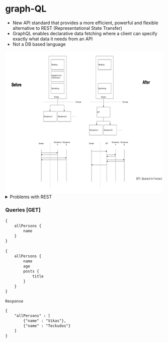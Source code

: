 # graph-QL

- New API standard that provides a more efficient, powerful and flexible alternative to REST (Representational State Transfer)
- GraphQL enables declarative data fetching where a client can specify exactly what data it needs from an API
- Not a DB based language
<img src="/images/diagram.png" width="800" height="450" />
<details>
    <summary>Problems with REST</summary>
    
    Multiple End points- Server and views coupled together
    Backend needs to be adjusted
    REST APIs have shown to be too inflexible to keep up with the rapidly changing requirements on the clients that access them
</details>

### Queries [GET]

```
{
    allPersons {
        name
    }
}

{
    allPersons {
        name
        age
        posts {
            title
        }
    }
}
```

`Response`

```
{
    "allPersons" : [
        {"name" : "Vikas"},
        {"name" : "Teckudos"}
    ]
}
```
